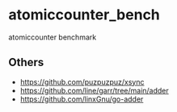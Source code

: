 # atomiccounter_bench
atomiccounter benchmark

## Others

- https://github.com/puzpuzpuz/xsync
- https://github.com/line/garr/tree/main/adder
- https://github.com/linxGnu/go-adder
